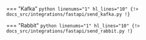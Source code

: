 === "Kafka"
    ```python linenums="1" hl_lines="10"
    {!> docs_src/integrations/fastapi/send_kafka.py !}
    ```

=== "Rabbit"
    ```python linenums="1" hl_lines="10"
    {!> docs_src/integrations/fastapi/send_rabbit.py !}
    ```